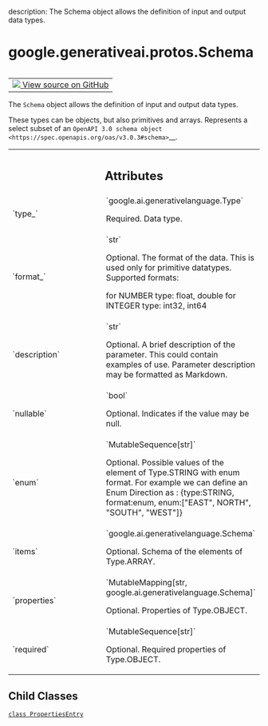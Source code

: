 description: The Schema object allows the definition of input and output data types.

<div itemscope itemtype="http://developers.google.com/ReferenceObject">
<meta itemprop="name" content="google.generativeai.protos.Schema" />
<meta itemprop="path" content="Stable" />
<meta itemprop="property" content="PropertiesEntry"/>
</div>

# google.generativeai.protos.Schema

<!-- Insert buttons and diff -->

<table class="tfo-notebook-buttons tfo-api nocontent" align="left">
<td>
  <a target="_blank" href="https://github.com/googleapis/google-cloud-python/tree/main/packages/google-ai-generativelanguage/google/ai/generativelanguage_v1beta/types/content.py#L571-L649">
    <img src="https://www.tensorflow.org/images/GitHub-Mark-32px.png" />
    View source on GitHub
  </a>
</td>
</table>



The ``Schema`` object allows the definition of input and output data types.

<!-- Placeholder for "Used in" -->
 These types can be objects, but also primitives and arrays.
Represents a select subset of an `OpenAPI 3.0 schema
object <https://spec.openapis.org/oas/v3.0.3#schema>`__.





<!-- Tabular view -->
 <table class="responsive fixed orange">
<colgroup><col width="214px"><col></colgroup>
<tr><th colspan="2"><h2 class="add-link">Attributes</h2></th></tr>

<tr>
<td>
`type_`<a id="type_"></a>
</td>
<td>
`google.ai.generativelanguage.Type`

Required. Data type.
</td>
</tr><tr>
<td>
`format_`<a id="format_"></a>
</td>
<td>
`str`

Optional. The format of the data. This is
used only for primitive datatypes. Supported
formats:

 for NUMBER type: float, double
 for INTEGER type: int32, int64
</td>
</tr><tr>
<td>
`description`<a id="description"></a>
</td>
<td>
`str`

Optional. A brief description of the
parameter. This could contain examples of use.
Parameter description may be formatted as
Markdown.
</td>
</tr><tr>
<td>
`nullable`<a id="nullable"></a>
</td>
<td>
`bool`

Optional. Indicates if the value may be null.
</td>
</tr><tr>
<td>
`enum`<a id="enum"></a>
</td>
<td>
`MutableSequence[str]`

Optional. Possible values of the element of Type.STRING with
enum format. For example we can define an Enum Direction as
: {type:STRING, format:enum, enum:["EAST", NORTH", "SOUTH",
"WEST"]}
</td>
</tr><tr>
<td>
`items`<a id="items"></a>
</td>
<td>
`google.ai.generativelanguage.Schema`

Optional. Schema of the elements of
Type.ARRAY.

</td>
</tr><tr>
<td>
`properties`<a id="properties"></a>
</td>
<td>
`MutableMapping[str, google.ai.generativelanguage.Schema]`

Optional. Properties of Type.OBJECT.
</td>
</tr><tr>
<td>
`required`<a id="required"></a>
</td>
<td>
`MutableSequence[str]`

Optional. Required properties of Type.OBJECT.
</td>
</tr>
</table>



## Child Classes
[`class PropertiesEntry`](../../../google/generativeai/protos/Schema/PropertiesEntry.md)

